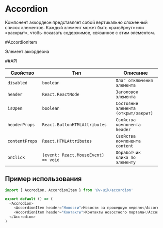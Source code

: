 # Accordion

Компонент аккордеон представляет собой вертикально сложенный список элементов.
Каждый элемент может быть «развёрнут» или «раскрыт», чтобы показать содержимое, связанное с этим элементом.

#AccordionItem

Элемент аккордеона

##API

| Свойство       | Тип                                 | Описание                             |
| -------------- | ----------------------------------- | ------------------------------------ |
| `disabled`     | `boolean`                           | `Флаг отключения элемента`           |
| `header`       | `React.ReactNode`                   | `Заголовок элемента`                 |
| `isOpen`       | `boolean`                           | `Состояние элемента (открыт/закрыт)` |
| `headerProps`  | `React.ButtonHTMLAttributes`        | `Свойства компонента header`         |
| `contentProps` | `React.HTMLAttributes`              | `Свойства компонента content`        |
| `onClick`      | `(event: React.MouseEvent) => void` | `Обработчик клика по элементу`       |

## Пример использования

```javascript
import { Accrodion, AccordionItem } from '@v-uik/accordion'

export default () => (
  <Accrodion>
    <AccordionItem header="Новости">Новости за прошедшую неделю</AccordionItem>
    <AccordionItem header="Контакты">Контакты новостного портала</AccordionItem>
  </Accrodion>
)
```
